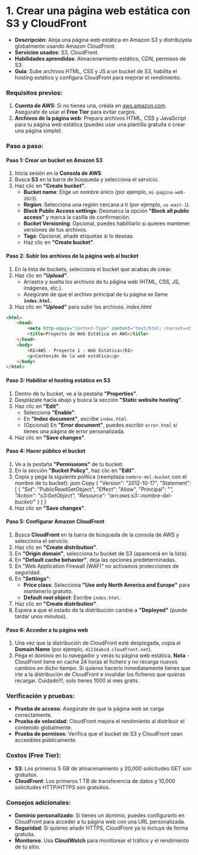 # 1. **Crear una página web estática con S3 y CloudFront**
- **Descripción**: Aloja una página web estática en Amazon S3 y distribúyela globalmente usando Amazon CloudFront.
- **Servicios usados**: S3, CloudFront.
- **Habilidades aprendidas**: Almacenamiento estático, CDN, permisos de S3.
- **Guía**: Sube archivos HTML, CSS y JS a un bucket de S3, habilita el hosting estático y configura CloudFront para mejorar el rendimiento.
### **Requisitos previos**:
1. **Cuenta de AWS**: Si no tienes una, créala en [aws.amazon.com](https://aws.amazon.com/). Asegúrate de usar el **Free Tier** para evitar cargos.
2. **Archivos de la página web**: Prepara archivos HTML, CSS y JavaScript para tu página web estática (puedes usar una plantilla gratuita o crear una página simple).
### **Paso a paso**:
#### **Paso 1: Crear un bucket en Amazon S3**
1. Inicia sesión en la **Consola de AWS**.
2. Busca **S3** en la barra de búsqueda y selecciona el servicio.
3. Haz clic en **"Create bucket"**.
    - **Bucket name**: Elige un nombre único (por ejemplo, `mi-pagina-web-2023`).
    - **Region**: Selecciona una región cercana a ti (por ejemplo, `us-east-1`).
    - **Block Public Access settings**: Desmarca la opción **"Block all public access"** y marca la casilla de confirmación.
    - **Bucket Versioning**: Opcional, puedes habilitarlo si quieres mantener versiones de tus archivos.
    - **Tags**: Opcional, añade etiquetas si lo deseas.
    - Haz clic en **"Create bucket"**.
#### **Paso 2: Subir los archivos de la página web al bucket**
1. En la lista de buckets, selecciona el bucket que acabas de crear.
2. Haz clic en **"Upload"**.
    - Arrastra y suelta los archivos de tu página web (HTML, CSS, JS, imágenes, etc.).
    - Asegúrate de que el archivo principal de tu página se llame **`index.html`**.
3. Haz clic en **"Upload"** para subir los archivos.
_index.html_
```html
<html>
    <head>
        <meta http-equiv="Content-Type" content="text/html; charset=utf-8"/>
        <title>Proyecto de Web Estática en AWS</title>
    </head>
    <body>
        <h1>AWS - Proyecto 1 - Web Estática</h1>
        <p>Contenido de la web estática</p>
    </body>
</html>
```
#### **Paso 3: Habilitar el hosting estático en S3**
1. Dentro de tu bucket, ve a la pestaña **"Properties"**.
2. Desplázate hacia abajo y busca la sección **"Static website hosting"**.
3. Haz clic en **"Edit"**.
    - Selecciona **"Enable"**.
    - En **"Index document"**, escribe `index.html`.
    - (Opcional) En **"Error document"**, puedes escribir `error.html` si tienes una página de error personalizada.
4. Haz clic en **"Save changes"**.
#### **Paso 4: Hacer público el bucket**
1. Ve a la pestaña **"Permissions"** de tu bucket.
2. En la sección **"Bucket Policy"**, haz clic en **"Edit"**.
3. Copia y pega la siguiente política (reemplaza `nombre-del-bucket` con el nombre de tu bucket):
    json
    Copy
    {
        "Version": "2012-10-17",
        "Statement": [
            {
                "Sid": "PublicReadGetObject",
                "Effect": "Allow",
                "Principal": "*",
                "Action": "s3:GetObject",
                "Resource": "arn:aws:s3:::nombre-del-bucket/*"
            }
        ]
    }
4. Haz clic en **"Save changes"**.
#### **Paso 5: Configurar Amazon CloudFront**
1. Busca **CloudFront** en la barra de búsqueda de la consola de AWS y selecciona el servicio.
2. Haz clic en **"Create distribution"**.
3. En **"Origin domain"**, selecciona tu bucket de S3 (aparecerá en la lista).
4. En **"Default cache behavior"**, deja las opciones predeterminadas.
5. En "Web Application Firewall (WAF)" no activamos protecciones de seguridad.
6. En **"Settings"**:
    - **Price class**: Selecciona **"Use only North America and Europe"** para mantenerlo gratuito.
    - **Default root object**: Escribe `index.html`.
7. Haz clic en **"Create distribution"**.
8. Espera a que el estado de la distribución cambie a **"Deployed"** (puede tardar unos minutos).
#### **Paso 6: Acceder a tu página web**
1. Una vez que la distribución de CloudFront esté desplegada, copia el **Domain Name** (por ejemplo, `d1234abcd.cloudfront.net`).
2. Pega el dominio en tu navegador y verás tu página web estática.
**Nota** - CloudFront tiene en cache 24 horas el fichero y no recarga nuevos cambios en dicho tiempo. Si quieres hacerlo inmediatamente tienes que irte a la distribución de CloudFront e invalidar los ficheros que quieras recargar. Cuidado!!!, solo tienes 1000 al mes gratis.
### **Verificación y pruebas**:
- **Prueba de acceso**: Asegúrate de que la página web se carga correctamente.
- **Prueba de velocidad**: CloudFront mejora el rendimiento al distribuir el contenido globalmente.
- **Prueba de permisos**: Verifica que el bucket de S3 y CloudFront sean accesibles públicamente.
### **Costos (Free Tier)**:
- **S3**: Los primeros 5 GB de almacenamiento y 20,000 solicitudes GET son gratuitos.
- **CloudFront**: Los primeros 1 TB de transferencia de datos y 10,000 solicitudes HTTP/HTTPS son gratuitos.
### **Consejos adicionales**:
- **Dominio personalizado**: Si tienes un dominio, puedes configurarlo en CloudFront para acceder a tu página web con una URL personalizada.
- **Seguridad**: Si quieres añadir HTTPS, CloudFront ya lo incluye de forma gratuita.
- **Monitoreo**: Usa **CloudWatch** para monitorear el tráfico y el rendimiento de tu sitio.
